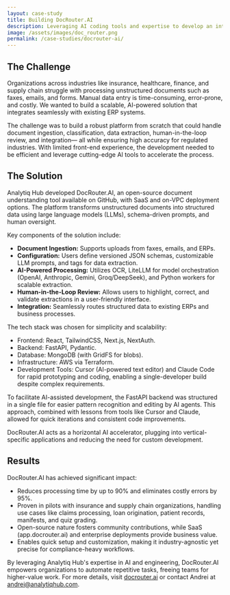```yaml
---
layout: case-study
title: Building DocRouter.AI
description: Leveraging AI coding tools and expertise to develop an intelligent document processing platform.
image: /assets/images/doc_router.png
permalink: /case-studies/docrouter-ai/
---
```


## The Challenge

Organizations across industries like insurance, healthcare, finance, and supply chain struggle with processing unstructured documents such as faxes, emails, and forms. Manual data entry is time-consuming, error-prone, and costly. We wanted to build a scalable, AI-powered solution that integrates seamlessly with existing ERP systems.

The challenge was to build a robust platform from scratch that could handle document ingestion, classification, data extraction, human-in-the-loop review, and integration— all while ensuring high accuracy for regulated industries. With limited front-end experience, the development needed to be efficient and leverage cutting-edge AI tools to accelerate the process.

## The Solution

Analytiq Hub developed DocRouter.AI, an open-source document understanding tool available on GitHub, with SaaS and on-VPC deployment options. The platform transforms unstructured documents into structured data using large language models (LLMs), schema-driven prompts, and human oversight.

Key components of the solution include:
- **Document Ingestion:** Supports uploads from faxes, emails, and ERPs.
- **Configuration:** Users define versioned JSON schemas, customizable LLM prompts, and tags for data extraction.
- **AI-Powered Processing:** Utilizes OCR, LiteLLM for model orchestration (OpenAI, Anthropic, Gemini, Groq/DeepSeek), and Python workers for scalable extraction.
- **Human-in-the-Loop Review:** Allows users to highlight, correct, and validate extractions in a user-friendly interface.
- **Integration:** Seamlessly routes structured data to existing ERPs and business processes.

The tech stack was chosen for simplicity and scalability:
- Frontend: React, TailwindCSS, Next.js, NextAuth.
- Backend: FastAPI, Pydantic.
- Database: MongoDB (with GridFS for blobs).
- Infrastructure: AWS via Terraform.
- Development Tools: Cursor (AI-powered text editor) and Claude Code for rapid prototyping and coding, enabling a single-developer build despite complex requirements.

To facilitate AI-assisted development, the FastAPI backend was structured in a single file for easier pattern recognition and editing by AI agents. This approach, combined with lessons from tools like Cursor and Claude, allowed for quick iterations and consistent code improvements.

DocRouter.AI acts as a horizontal AI accelerator, plugging into vertical-specific applications and reducing the need for custom development.

## Results

DocRouter.AI has achieved significant impact:
- Reduces processing time by up to 90% and eliminates costly errors by 95%.
- Proven in pilots with insurance and supply chain organizations, handling use cases like claims processing, loan origination, patient records, manifests, and quiz grading.
- Open-source nature fosters community contributions, while SaaS (app.docrouter.ai) and enterprise deployments provide business value.
- Enables quick setup and customization, making it industry-agnostic yet precise for compliance-heavy workflows.

By leveraging Analytiq Hub's expertise in AI and engineering, DocRouter.AI empowers organizations to automate repetitive tasks, freeing teams for higher-value work. For more details, visit [docrouter.ai](https://docrouter.ai) or contact Andrei at andrei@analytiqhub.com.
